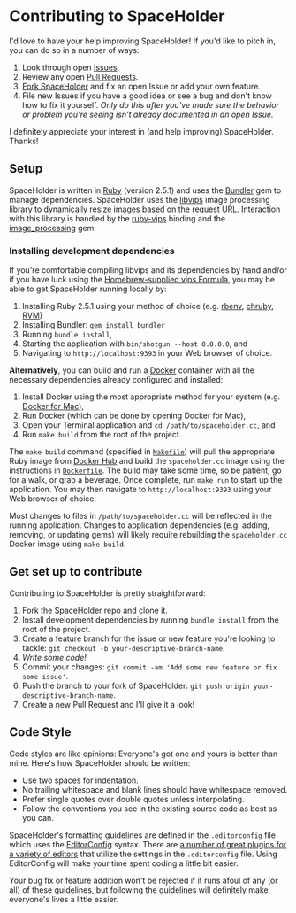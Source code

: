 # Contributing to SpaceHolder

I'd love to have your help improving SpaceHolder! If you'd like to pitch in, you can do so in a number of ways:

1. Look through open [Issues](https://github.com/jgarber623/spaceholder.cc/issues).
1. Review any open [Pull Requests](https://github.com/jgarber623/spaceholder.cc/pulls).
1. [Fork SpaceHolder](#get-set-up-to-contribute) and fix an open Issue or add your own feature.
1. File new Issues if you have a good idea or see a bug and don't know how to fix it yourself. _Only do this after you've made sure the behavior or problem you're seeing isn't already documented in an open Issue._

I definitely appreciate your interest in (and help improving) SpaceHolder. Thanks!

## Setup

SpaceHolder is written in [Ruby](https://www.ruby-lang.org) (version 2.5.1) and uses the [Bundler](http://bundler.io) gem to manage dependencies. SpaceHolder uses the [libvips](https://github.com/jcupitt/libvips) image processing library to dynamically resize images based on the request URL. Interaction with this library is handled by the [ruby-vips](https://github.com/jcupitt/ruby-vips) binding and the [image_processing](https://github.com/janko-m/image_processing) gem.

### Installing development dependencies

If you're comfortable compiling libvips and its dependencies by hand and/or if you have luck using the [Homebrew-supplied vips Formula](https://github.com/Homebrew/homebrew-core/blob/master/Formula/vips.rb), you may be able to get SpaceHolder running locally by:

1. Installing Ruby 2.5.1 using your method of choice (e.g. [rbenv](https://github.com/rbenv/rbenv), [chruby](https://github.com/postmodern/chruby), [RVM](https://rvm.io))
1. Installing Bundler: `gem install bundler`
1. Running `bundle install`,
1. Starting the application with `bin/shotgun --host 0.0.0.0`, and
1. Navigating to `http://localhost:9393` in your Web browser of choice.

**Alternatively**, you can build and run a [Docker](https://www.docker.com) container with all the necessary dependencies already configured and installed:

1. Install Docker using the most appropriate method for your system (e.g. [Docker for Mac](https://www.docker.com/docker-mac)),
1. Run Docker (which can be done by opening Docker for Mac),
1. Open your Terminal application and `cd /path/to/spaceholder.cc`, and
1. Run `make build` from the root of the project.

The `make build` command (specified in [`Makefile`](https://github.com/jgarber623/spaceholder.cc/blob/master/Makefile)) will pull the appropriate Ruby image from [Docker Hub](https://hub.docker.com) and build the `spaceholder.cc` image using the instructions in [`Dockerfile`](https://github.com/jgarber623/spaceholder.cc/blob/master/Dockerfile). The build may take some time, so be patient, go for a walk, or grab a beverage. Once complete, run `make run` to start up the application. You may then navigate to `http://localhost:9393` using your Web browser of choice.

Most changes to files in `/path/to/spaceholder.cc` will be reflected in the running application. Changes to application dependencies (e.g. adding, removing, or updating gems) will likely require rebuilding the `spaceholder.cc` Docker image using `make build`.

## Get set up to contribute

Contributing to SpaceHolder is pretty straightforward:

1. Fork the SpaceHolder repo and clone it.
1. Install development dependencies by running `bundle install` from the root of the project.
1. Create a feature branch for the issue or new feature you're looking to tackle: `git checkout -b your-descriptive-branch-name`.
1. _Write some code!_
1. Commit your changes: `git commit -am 'Add some new feature or fix some issue'`.
1. Push the branch to your fork of SpaceHolder: `git push origin your-descriptive-branch-name`.
1. Create a new Pull Request and I'll give it a look!

## Code Style

Code styles are like opinions: Everyone's got one and yours is better than mine. Here's how SpaceHolder should be written:

- Use two spaces for indentation.
- No trailing whitespace and blank lines should have whitespace removed.
- Prefer single quotes over double quotes unless interpolating.
- Follow the conventions you see in the existing source code as best as you can.

SpaceHolder's formatting guidelines are defined in the `.editorconfig` file which uses the [EditorConfig](http://editorconfig.org) syntax. There are [a number of great plugins for a variety of editors](http://editorconfig.org/#download) that utilize the settings in the `.editorconfig` file. Using EditorConfig will make your time spent coding a little bit easier.

Your bug fix or feature addition won't be rejected if it runs afoul of any (or all) of these guidelines, but following the guidelines will definitely make everyone's lives a little easier.
